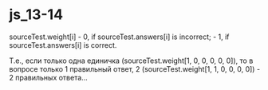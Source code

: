 # js_13-14
sourceTest.weight[i] - 0, if sourceTest.answers[i] is incorrect;
                     - 1, if sourceTest.answers[i] is correct.

Т.е., если только одна единичка (sourceTest.weight[1, 0, 0, 0, 0, 0]), то в вопросе только 1 правильный ответ,
2 (sourceTest.weight[1, 1, 0, 0, 0, 0]) - 2 правильных ответа...

